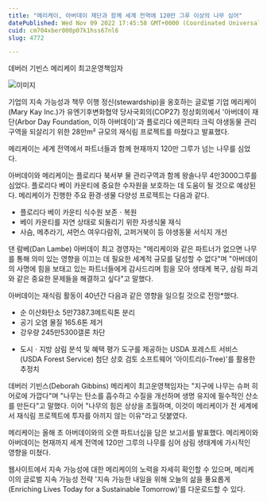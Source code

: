 ```yaml
---
title: "메리케이, 아버데이 재단과 함께 세계 전역에 120만 그루 이상의 나무 심어"
datePublished: Wed Nov 09 2022 17:45:58 GMT+0000 (Coordinated Universal Time)
cuid: cm704xber000p07k1hss67nl6
slug: 4772

---
```



데버러 기빈스 메리케이 최고운영책임자

![이미지](https://cdn.hashnode.com/res/hashnode/image/upload/v1739257357943/e220f0a6-0d2a-4bc3-bcbb-3778627b76d7.jpeg)

기업의 지속 가능성과 책무 이행 정신(stewardship)을 옹호하는 글로벌 기업 메리케이(Mary Kay Inc.)가 유엔기후변화협약 당사국회의(COP27) 정상회의에서 '아버데이 재단(Arbor Day Foundation, 이하 아버데이)'과 플로리다 에콘피타 크릭 야생동물 관리구역을 되살리기 위한 28만m² 규모의 재식림 프로젝트를 마쳤다고 발표했다.

메리케이는 세계 전역에서 파트너들과 함께 현재까지 120만 그루가 넘는 나무를 심었다.

아버데이와 메리케이는 플로리다 북서부 물 관리구역과 함께 왕솔나무 4만3000그루를 심었다. 플로리다 베이 카운티에 중요한 수자원을 보호하는 데 도움이 될 것으로 예상된다. 메리케이가 진행한 주요 환경·생물 다양성 프로젝트는 다음과 같다.

- 플로리다 베이 카운티 식수원 보존ㆍ복원
- 베이 카운티를 자연 상태로 되돌리기 위한 자생식물 재식
- 사슴, 메추라기, 셔먼스 여우다람쥐, 고퍼거북이 등 야생동물 서식지 개선

댄 람베(Dan Lambe) 아버데이 최고 경영자는 "메리케이와 같은 파트너가 없으면 나무를 통해 의미 있는 영향을 이끄는 데 필요한 세계적 규모를 달성할 수 없다"며 "아버데이의 사명에 힘을 보태고 있는 파트너들에게 감사드리며 힘을 모아 생태계 복구, 삼림 파괴와 같은 중요한 문제들을 해결하고 싶다"고 말했다.

아버데이는 재식림 활동이 40년간 다음과 같은 영향을 일으킬 것으로 전망*했다.

- 순 이산화탄소 5만7387.3메트릭톤 분리
- 공기 오염 물질 165.6톤 제거
- 강우량 245만5300갤론 차단

* 도시ㆍ지방 삼림 분석 및 혜택 평가 도구를 제공하는 USDA 포레스트 서비스(USDA Forest Service) 첨단 상호 검토 소프트웨어 '아이트리(i-Tree)'를 활용한 추정치

데버러 기빈스(Deborah Gibbins) 메리케이 최고운영책임자는 "지구에 나무는 슈퍼 히어로에 가깝다"며 "나무는 탄소를 흡수하고 수질을 개선하며 생명 유지에 필수적인 산소를 만든다"고 말했다. 이어 "나무의 힘은 상상을 초월하며, 이것이 메리케이가 전 세계에서 재식림 프로젝트에 투자를 아끼지 않는 이유"라고 덧붙였다.

메리케이는 올해 초 아버데이와의 오랜 파트너십을 담은 보고서를 발표했다. 메리케이와 아버데이는 현재까지 세계 전역에 120만 그루의 나무를 심어 삼림 생태계에 가시적인 영향을 미쳤다.

웹사이트에서 지속 가능성에 대한 메리케이의 노력을 자세히 확인할 수 있으며, 메리케이의 글로벌 지속 가능성 전략 '지속 가능한 내일을 위해 오늘의 삶을 풍요롭게(Enriching Lives Today for a Sustainable Tomorrow)'를 다운로드할 수 있다.